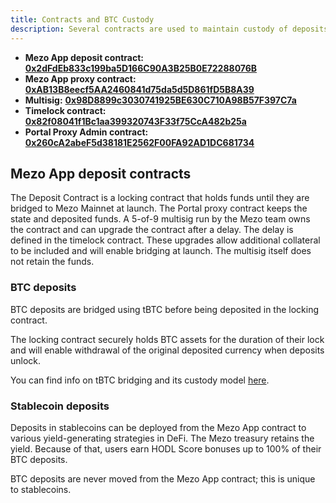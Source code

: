 ```yaml
---
title: Contracts and BTC Custody
description: Several contracts are used to maintain custody of deposits for Mezo.
---
```


* **Mezo App deposit contract:** [**0x2dFdEb833c199ba5D166C90A3B25B0E72288076B**](https://etherscan.io/address/0x2dfdeb833c199ba5d166c90a3b25b0e72288076b)
* **Mezo App proxy contract:** [**0xAB13B8eecf5AA2460841d75da5d5D861fD5B8A39**](https://etherscan.io/address/0xab13b8eecf5aa2460841d75da5d5d861fd5b8a39)
* **Multisig:** [**0x98D8899c3030741925BE630C710A98B57F397C7a**](https://etherscan.io/address/0x98D8899c3030741925BE630C710A98B57F397C7a)
* **Timelock contract:** [**0x82f08041f1Bc1aa399320743F33f75CcA482b25a**](https://etherscan.io/address/0x82f08041f1Bc1aa399320743F33f75CcA482b25a)
* **Portal Proxy Admin contract:** [**0x260cA2abeF5d38181E2562F00FA92AD1DC681734**](https://etherscan.io/address/0x260ca2abef5d38181e2562f00fa92ad1dc681734)

## **Mezo App deposit contracts**

The Deposit Contract is a locking contract that holds funds until they are bridged to Mezo Mainnet at launch. The Portal proxy contract keeps the state and deposited funds. A 5-of-9 multisig run by the Mezo team owns the contract and can upgrade the contract after a delay. The delay is defined in the timelock contract. These upgrades allow additional collateral to be included and will enable bridging at launch. The multisig itself does not retain the funds.

### BTC deposits

BTC deposits are bridged using tBTC before being deposited in the locking contract.

The locking contract securely holds BTC assets for the duration of their lock and will enable withdrawal of the original deposited currency when deposits unlock.

You can find info on tBTC bridging and its custody model [here](../user-guides/bitcoin-on-mezo/tbtc/).

### Stablecoin deposits

Deposits in stablecoins can be deployed from the Mezo App contract to various yield-generating strategies in DeFi. The Mezo treasury retains the yield. Because of that, users earn HODL Score bonuses up to 100% of their BTC deposits.&#x20;

BTC deposits are never moved from the Mezo App contract; this is unique to stablecoins.

